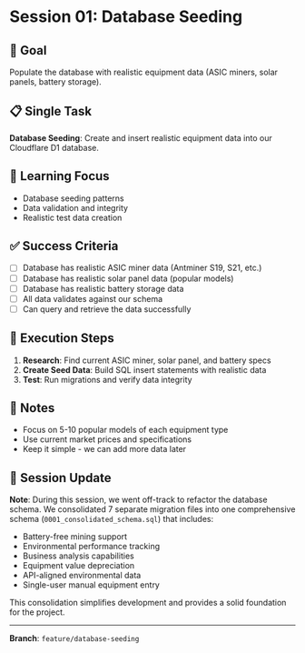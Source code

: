 # Session 01: Database Seeding

## 🎯 Goal
Populate the database with realistic equipment data (ASIC miners, solar panels, battery storage).

## 📋 Single Task
**Database Seeding**: Create and insert realistic equipment data into our Cloudflare D1 database.

## 🧠 Learning Focus
- Database seeding patterns
- Data validation and integrity
- Realistic test data creation

## ✅ Success Criteria
- [ ] Database has realistic ASIC miner data (Antminer S19, S21, etc.)
- [ ] Database has realistic solar panel data (popular models)
- [ ] Database has realistic battery storage data
- [ ] All data validates against our schema
- [ ] Can query and retrieve the data successfully

## 🚀 Execution Steps
1. **Research**: Find current ASIC miner, solar panel, and battery specs
2. **Create Seed Data**: Build SQL insert statements with realistic data
3. **Test**: Run migrations and verify data integrity

## 📝 Notes
- Focus on 5-10 popular models of each equipment type
- Use current market prices and specifications
- Keep it simple - we can add more data later

## 🔄 Session Update
**Note**: During this session, we went off-track to refactor the database schema. We consolidated 7 separate migration files into one comprehensive schema (`0001_consolidated_schema.sql`) that includes:
- Battery-free mining support
- Environmental performance tracking
- Business analysis capabilities
- Equipment value depreciation
- API-aligned environmental data
- Single-user manual equipment entry

This consolidation simplifies development and provides a solid foundation for the project.

---
**Branch**: `feature/database-seeding`
